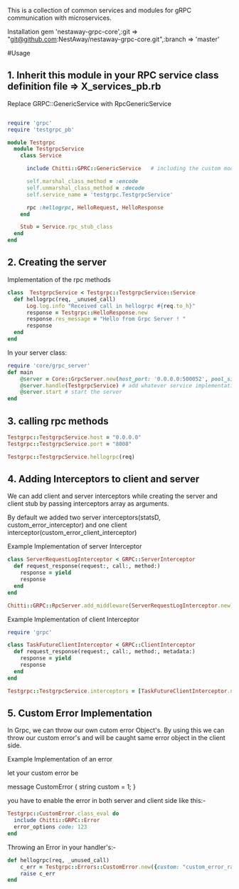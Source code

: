 This is a collection of common services and modules for gRPC communication with microservices.

Installation
gem 'nestaway-grpc-core',:git => "git@github.com:NestAway/nestaway-grpc-core.git",:branch => 'master'

#Usage
## 1. Inherit this module in your RPC service class definition file => X_services_pb.rb

Replace GRPC::GenericService with RpcGenericService


```ruby

require 'grpc'
require 'testgrpc_pb'

module Testgrpc
  module TestgrpcService
    class Service

      include Chitti::GPRC::GenericService   # including the custom module

      self.marshal_class_method = :encode
      self.unmarshal_class_method = :decode
      self.service_name = 'testgrpc.TestgrpcService'

      rpc :hellogrpc, HelloRequest, HelloResponse
    end

    Stub = Service.rpc_stub_class
  end
end

```


## 2. Creating the server


Implementation of the rpc methods
```ruby
class  TestgrpcService < Testgrpc::TestgrpcService::Service
  def hellogrpc(req, _unused_call)
      Log.log.info "Received call in hellogrpc #{req.to_h}"
      response = Testgrpc::HelloResponse.new
      response.res_message = "Hello from Grpc Server ! "
      response
  end
end
```

In your server class:

```ruby
require 'core/grpc_server'
def main
    @server = Core::GrpcServer.new(host_port: '0.0.0.0:500052', pool_size: 10, max_waiting_requests: 10, interceptors: [])
    @server.handle(TestgrpcService) # add whatever service implementations you want to include in server
    @server.start # start the server
end
```

## 3. calling rpc methods

```ruby
Testgrpc::TestgrpcService.host = "0.0.0.0"
Testgrpc::TestgrpcService.port = "8008"

Testgrpc::TestgrpcService.hellogrpc(req)
```


## 4. Adding Interceptors to client and server

We can add client and server interceptors while creating the server and client stub by passing interceptors array as arguments.

By default we added two server interceptors(statsD, custom_error_interceptor) and one client interceptor(custom_error_client_interceptor)

Example Implementation of server Interceptor

```ruby
class ServerRequestLogInterceptor < GRPC::ServerInterceptor
  def request_response(request:, call:, method:)
    response = yield
    response
  end
end

Chitti::GRPC::RpcServer.add_middleware(ServerRequestLogInterceptor.new)

```


Example Implementation of client Interceptor

```ruby
require 'grpc'

class TaskFutureClientInterceptor < GRPC::ClientInterceptor
  def request_response(request:, call:, method:, metadata:)
    response = yield
    response
  end
end

Testgrpc::TestgrpcService.interceptors = [TaskFutureClientInterceptor.new]

```


## 5. Custom Error Implementation

In Grpc, we can throw our own cutom error Object's. By using this we can throw our custom error's and will be caught same error object in the client side.


Example Implementation of an error

let your custom error be 

message CustomError {
  string custom = 1;
}

you have to enable the error in both server and client side like this:- 

```ruby 
Testgrpc::CustomError.class_eval do
  include Chitti::GRPC::Error
  error_options code: 123
end
```

Throwing an Error in your handler's:-

```ruby
def hellogrpc(req, _unused_call)
    c_err = Testgrpc::Errors::CustomError.new({custom: "custom_error_raised"})
    raise c_err
end
```